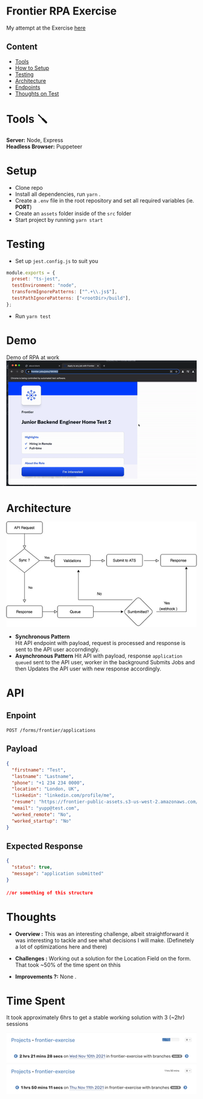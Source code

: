 # Frontier RPA Exercise

My attempt at the Exercise [here](https://github.com/BeFrontier/frontier-rpa-exercise)

## Content

- [Tools](#Tools)
- [How to Setup](#Setup)
- [Testing](#testing)
- [Architecture](#architecture)
- [Endpoints](#endpoints)
- [Thoughts on Test](#thoughts)

# Tools 🪛

**Server:** Node, Express \
**Headless Browser:** Puppeteer

# Setup

- Clone repo
- Install all dependencies, run `yarn` .
- Create a `.env` file in the root repository and set all required variables (ie. **PORT**)
- Create an `assets` folder inside of the `src` folder
- Start project by running `yarn start`

# Testing

- Set up `jest.config.js` to suit you

```js
module.exports = {
  preset: "ts-jest",
  testEnvironment: "node",
  transformIgnorePatterns: ["^.+\\.js$"],
  testPathIgnorePatterns: ["<rootDir>/build"],
};
```

- Run `yarn test`

# Demo

Demo of RPA at work
![Demo RPA](./media/demo.gif)

# Architecture

![Demo RPA](./media/flow.jpg)

- **Synchronous Pattern** \
  Hit API endpoint with payload, request is processed and response is sent to the API user accorndingly.
- **Asynchronous Pattern**
  Hit API with payload, response `application queued` sent to the API user, worker in the background Submits Jobs and then Updates the API user with new response accordingly.

# API

## Enpoint

`POST /forms/frontier/applications`

## Payload

```json
{
  "firstname": "Test",
  "lastname": "Lastname",
  "phone": "+1 234 234 0000",
  "location": "London, UK",
  "linkedin": "linkedin.com/profile/me",
  "resume": "https://frontier-public-assets.s3-us-west-2.amazonaws.com/05oo7evmr4hsc7ufvmdcpojlh1ki1rd3benjo0g1_Brian_CV.docx",
  "email": "yupp@test.com",
  "worked_remote": "No",
  "worked_startup": "No"
}
```

## Expected Response

```json
{
  "status": true,
  "message": "application submitted"
}

//or something of this structure
```

# Thoughts

- **Overview :**
  This was an interesting challenge, albeit straightforward it was interesting to tackle and see what decisions I will make. (Definetely a lot of optimizations here and there)

- **Challenges :**
  Working out a solution for the Location Field on the form. That took ~50% of the time spent on thhis
- **Improvements ?:**
  None .

# Time Spent

It took approximately 6hrs to get a stable working solution with 3 (~2hr) sessions

![Screenshot](./media/screenshot1.png)
![Screenshot](./media/screenshot2.png)
